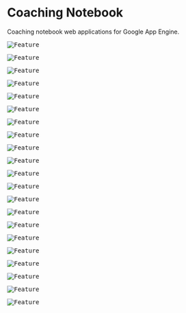 Coaching Notebook
=================

Coaching notebook web applications for Google App Engine.

<kbd>![Feature](doc/actions.png)</kbd>

<kbd>![Feature](doc/attachments.png)</kbd>

<kbd>![Feature](doc/categories.png)</kbd>

<kbd>![Feature](doc/connections.png)</kbd>

<kbd>![Feature](doc/dashboard.png)</kbd>

<kbd>![Feature](doc/eisenhower.png)</kbd>

<kbd>![Feature](doc/goal-lifecycle.png)</kbd>

<kbd>![Feature](doc/grow.png)</kbd>

<kbd>![Feature](doc/interlinking.png)</kbd>

<kbd>![Feature](doc/lessons-learned.png)</kbd>

<kbd>![Feature](doc/life-vision.png)</kbd>

<kbd>![Feature](doc/mind-forger-outline.png)</kbd>

<kbd>![Feature](doc/mr-mf.png)</kbd>

<kbd>![Feature](doc/notifications.png)</kbd>

<kbd>![Feature](doc/outliner-operations.png)</kbd>

<kbd>![Feature](doc/profile.png)</kbd>

<kbd>![Feature](doc/sharing.png)</kbd>

<kbd>![Feature](doc/smart.png)</kbd>

<kbd>![Feature](doc/strategy.png)</kbd>

<kbd>![Feature](doc/swot.png)</kbd>

<kbd>![Feature](doc/wheel-of-life.png)</kbd>

